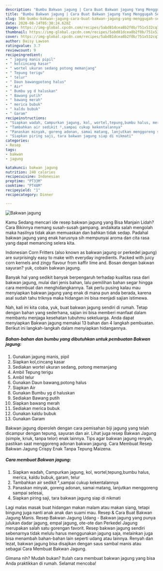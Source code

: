 ```yaml
---
description: "Bumbu Bakwan jagung | Cara Buat Bakwan jagung Yang Menggugah Selera"
title: "Bumbu Bakwan jagung | Cara Buat Bakwan jagung Yang Menggugah Selera"
slug: 566-bumbu-bakwan-jagung-cara-buat-bakwan-jagung-yang-menggugah-selera
date: 2020-08-14T05:30:24.628Z
image: https://img-global.cpcdn.com/recipes/5abd81dcea8b2f0b/751x532cq70/bakwan-jagung-foto-resep-utama.jpg
thumbnail: https://img-global.cpcdn.com/recipes/5abd81dcea8b2f0b/751x532cq70/bakwan-jagung-foto-resep-utama.jpg
cover: https://img-global.cpcdn.com/recipes/5abd81dcea8b2f0b/751x532cq70/bakwan-jagung-foto-resep-utama.jpg
author: Daisy Lawson
ratingvalue: 3.7
reviewcount: 9
recipeingredient:
- " jagung manis pipil"
- " kolcincang kasar"
- " wortel ukuran sedang potong memanjang"
- " Tepung terigu"
- " telur"
- " Daun bawangpotong halus"
- " Air"
- " Bumbu yg d haluskan"
- " Bawang putih"
- " bawang merah"
- " merica bubuk"
- " kaldu bubuk"
- " Garam"
recipeinstructions:
- "Siapkan wadah, Campurkan jagung, kol, wortel,tepung,bumbu halus, merica, kaldu bubuk, garam, telur"
- "Tambahkan air sedikit ²,sampai cukup kekentalannya"
- "Panaskan minyak, goreng adonan, samai matang, lanjutkan menggoreng sampai selesai,"
- "Siapkan piring saji, tara bakwan jagung siap di nikmati"
categories:
- Resep
tags:
- bakwan
- jagung

katakunci: bakwan jagung 
nutrition: 240 calories
recipecuisine: Indonesian
preptime: "PT33M"
cooktime: "PT48M"
recipeyield: "1"
recipecategory: Dinner

---
```



![Bakwan jagung](https://img-global.cpcdn.com/recipes/5abd81dcea8b2f0b/751x532cq70/bakwan-jagung-foto-resep-utama.jpg)

Kamu Sedang mencari ide resep bakwan jagung yang Bisa Manjain Lidah? Cara Bikinnya memang susah-susah gampang. andaikata salah mengolah maka hasilnya tidak akan memuaskan dan bahkan tidak sedap. Padahal bakwan jagung yang enak harusnya sih mempunyai aroma dan cita rasa yang dapat memancing selera kita.

Indonesian Corn Fritters (also known as bakwan jagung or perkedel jagung) are surprisingly easy to make with everyday ingredients. Packed with juicy corn kernels and zingy flavour from kaffir lime and. Bosan dengan bakwan sayuran? yuk, cobain bakwan jagung.

Banyak hal yang sedikit banyak berpengaruh terhadap kualitas rasa dari bakwan jagung, mulai dari jenis bahan, lalu pemilihan bahan segar hingga cara membuat dan menghidangkannya. Tak perlu pusing kalau mau menyiapkan bakwan jagung yang enak di mana pun anda berada, karena asal sudah tahu triknya maka hidangan ini bisa menjadi sajian istimewa.


Nah, kali ini kita coba, yuk, buat bakwan jagung sendiri di rumah. Tetap dengan bahan yang sederhana, sajian ini bisa memberi manfaat dalam membantu menjaga kesehatan tubuhmu sekeluarga. Anda dapat menyiapkan Bakwan jagung memakai 13 bahan dan 4 langkah pembuatan. Berikut ini langkah-langkah dalam menyiapkan hidangannya.

<!--inarticleads1-->

##### Bahan-bahan dan bumbu yang dibutuhkan untuk pembuatan Bakwan jagung:

1. Gunakan  jagung manis, pipil
1. Siapkan  kol,cincang kasar
1. Sediakan  wortel ukuran sedang, potong memanjang
1. Ambil  Tepung terigu
1. Ambil  telur
1. Gunakan  Daun bawang,potong halus
1. Siapkan  Air
1. Gunakan  Bumbu yg d haluskan
1. Sediakan  Bawang putih
1. Siapkan  bawang merah
1. Sediakan  merica bubuk
1. Gunakan  kaldu bubuk
1. Gunakan  Garam


Bakwan jagung diperoleh dengan cara pemisahan biji jagung yang telah dicampur dengan tepung, sayuran dan air. Lihat juga resep Bakwan Jagung (simple, kriuk, tanpa telor) enak lainnya. Tips agar bakwan jagung renyah, pastikan saat menggoreng adonan bakwan jagung. Cara Membuat Resep Bakwan Jagung Crispy Enak Tanpa Tepung Maizena. 

<!--inarticleads2-->

##### Cara membuat Bakwan jagung:

1. Siapkan wadah, Campurkan jagung, kol, wortel,tepung,bumbu halus, merica, kaldu bubuk, garam, telur
1. Tambahkan air sedikit ²,sampai cukup kekentalannya
1. Panaskan minyak, goreng adonan, samai matang, lanjutkan menggoreng sampai selesai,
1. Siapkan piring saji, tara bakwan jagung siap di nikmati


Lagi malas masak buat hidangan makan malam atau makan siang, tetapi bingung juga nanti anak anak dan suami mau. Resep &amp; Cara Buat Bakwan Jagung Manis. Resep Bakwan Jagung Udang - Bakwan jagung yang punya julukan dadar jagung, empal jagung, ote-ote dan Perkedel Jagung merupakan salah satu gorengan favorit. Resep bakwan jagung sendiri sebenarnya tidak melulu harus menggunakan jagung saja, melainkan juga bisa menambah bahan-bahan lain seperti udang atau lainnya. Renyah dan lezat, bakwan jagung bisa disajikan dengan saus sambal manis atau sebagai Cara Membuat Bakwan Jagung. 

Gimana nih? Mudah bukan? Itulah cara membuat bakwan jagung yang bisa Anda praktikkan di rumah. Selamat mencoba!

